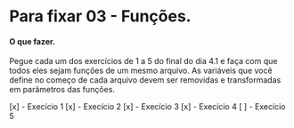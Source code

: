 # Para fixar 03 - Funções.

#### O que fazer.

Pegue cada um dos exercícios de 1 a 5 do final do dia 4.1 e faça com que todos eles sejam funções de 
um mesmo arquivo. As variáveis que você define no começo de cada arquivo devem ser removidas e 
transformadas em parâmetros das funções.

[x] - Execício 1
[x] - Execício 2
[x] - Execício 3
[x] - Execício 4
[ ] - Execício 5
